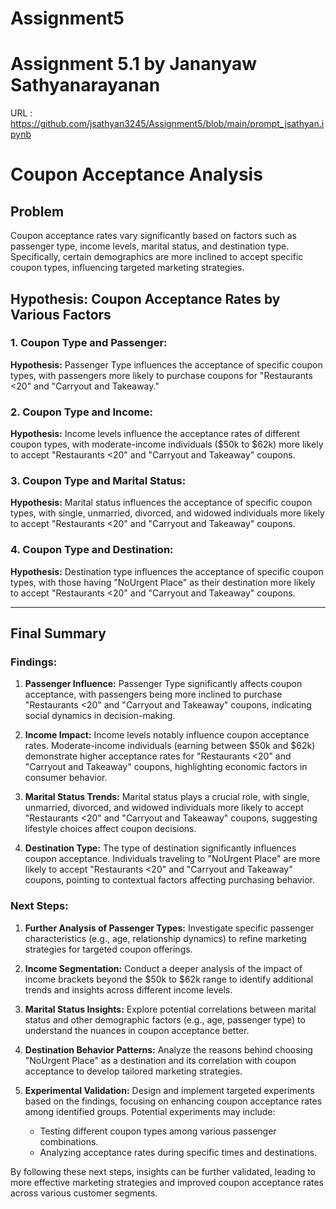 # Assignment5

# Assignment 5.1 by Jananyaw Sathyanarayanan
URL : https://github.com/jsathyan3245/Assignment5/blob/main/prompt_jsathyan.ipynb

# Coupon Acceptance Analysis

## Problem
Coupon acceptance rates vary significantly based on factors such as passenger type, income levels, marital status, and destination type. Specifically, certain demographics are more inclined to accept specific coupon types, influencing targeted marketing strategies.

## Hypothesis: Coupon Acceptance Rates by Various Factors

### 1. Coupon Type and Passenger:
**Hypothesis:** Passenger Type influences the acceptance of specific coupon types, with passengers more likely to purchase coupons for "Restaurants <20" and "Carryout and Takeaway."

### 2. Coupon Type and Income:
**Hypothesis:** Income levels influence the acceptance rates of different coupon types, with moderate-income individuals ($50k to $62k) more likely to accept "Restaurants <20" and "Carryout and Takeaway" coupons.

### 3. Coupon Type and Marital Status:
**Hypothesis:** Marital status influences the acceptance of specific coupon types, with single, unmarried, divorced, and widowed individuals more likely to accept "Restaurants <20" and "Carryout and Takeaway" coupons.

### 4. Coupon Type and Destination:
**Hypothesis:** Destination type influences the acceptance of specific coupon types, with those having "NoUrgent Place" as their destination more likely to accept "Restaurants <20" and "Carryout and Takeaway" coupons.

---

## Final Summary

### Findings:
1. **Passenger Influence:**
   Passenger Type significantly affects coupon acceptance, with passengers being more inclined to purchase "Restaurants <20" and "Carryout and Takeaway" coupons, indicating social dynamics in decision-making.

2. **Income Impact:**
   Income levels notably influence coupon acceptance rates. Moderate-income individuals (earning between $50k and $62k) demonstrate higher acceptance rates for "Restaurants <20" and "Carryout and Takeaway" coupons, highlighting economic factors in consumer behavior.

3. **Marital Status Trends:**
   Marital status plays a crucial role, with single, unmarried, divorced, and widowed individuals more likely to accept "Restaurants <20" and "Carryout and Takeaway" coupons, suggesting lifestyle choices affect coupon decisions.

4. **Destination Type:**
   The type of destination significantly influences coupon acceptance. Individuals traveling to "NoUrgent Place" are more likely to accept "Restaurants <20" and "Carryout and Takeaway" coupons, pointing to contextual factors affecting purchasing behavior.

### Next Steps:
1. **Further Analysis of Passenger Types:**
   Investigate specific passenger characteristics (e.g., age, relationship dynamics) to refine marketing strategies for targeted coupon offerings.

2. **Income Segmentation:**
   Conduct a deeper analysis of the impact of income brackets beyond the $50k to $62k range to identify additional trends and insights across different income levels.

3. **Marital Status Insights:**
   Explore potential correlations between marital status and other demographic factors (e.g., age, passenger type) to understand the nuances in coupon acceptance better.

4. **Destination Behavior Patterns:**
   Analyze the reasons behind choosing "NoUrgent Place" as a destination and its correlation with coupon acceptance to develop tailored marketing strategies.

5. **Experimental Validation:**
   Design and implement targeted experiments based on the findings, focusing on enhancing coupon acceptance rates among identified groups. Potential experiments may include:
   - Testing different coupon types among various passenger combinations.
   - Analyzing acceptance rates during specific times and destinations.

By following these next steps, insights can be further validated, leading to more effective marketing strategies and improved coupon acceptance rates across various customer segments.

